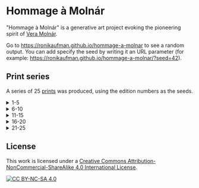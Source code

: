 # Hommage à Molnár

"Hommage à Molnár" is a generative art project evoking the pioneering spirit of [Vera Molnár](https://dam.org/museum/artists_ui/artists/molnar-vera).

Go to https://ronikaufman.github.io/hommage-a-molnar to see a random output. You can add specify the seed by writing it an URL parameter (for example: https://ronikaufman.github.io/hommage-a-molnar/?seed=42).

## Print series

A series of 25 [prints](./prints) was produced, using the edition numbers as the seeds.

<details>
<summary>1-5</summary>
<img src="./prints/hommage-a-molnar-01.png" width="310"/>
<img src="./prints/hommage-a-molnar-02.png" width="310"/>
<img src="./prints/hommage-a-molnar-03.png" width="310"/>
<img src="./prints/hommage-a-molnar-04.png" width="310"/>
<img src="./prints/hommage-a-molnar-05.png" width="310"/>
</details>

<details>
<summary>6-10</summary>
<img src="./prints/hommage-a-molnar-06.png" width="310"/>
<img src="./prints/hommage-a-molnar-07.png" width="310"/>
<img src="./prints/hommage-a-molnar-08.png" width="310"/>
<img src="./prints/hommage-a-molnar-09.png" width="310"/>
<img src="./prints/hommage-a-molnar-10.png" width="310"/>
</details>

<details>
<summary>11-15</summary>
<img src="./prints/hommage-a-molnar-11.png" width="310"/>
<img src="./prints/hommage-a-molnar-12.png" width="310"/>
<img src="./prints/hommage-a-molnar-13.png" width="310"/>
<img src="./prints/hommage-a-molnar-14.png" width="310"/>
<img src="./prints/hommage-a-molnar-15.png" width="310"/>
</details>

<details>
<summary>16-20</summary>
<img src="./prints/hommage-a-molnar-16.png" width="310"/>
<img src="./prints/hommage-a-molnar-17.png" width="310"/>
<img src="./prints/hommage-a-molnar-18.png" width="310"/>
<img src="./prints/hommage-a-molnar-19.png" width="310"/>
<img src="./prints/hommage-a-molnar-20.png" width="310"/>
</details>

<details>
<summary>21-25</summary>
<img src="./prints/hommage-a-molnar-21.png" width="310"/>
<img src="./prints/hommage-a-molnar-22.png" width="310"/>
<img src="./prints/hommage-a-molnar-23.png" width="310"/>
<img src="./prints/hommage-a-molnar-24.png" width="310"/>
<img src="./prints/hommage-a-molnar-25.png" width="310"/>
</details>

## License

This work is licensed under a
[Creative Commons Attribution-NonCommercial-ShareAlike 4.0 International License][cc-by-nc-sa].

[![CC BY-NC-SA 4.0][cc-by-nc-sa-image]][cc-by-nc-sa]

[cc-by-nc-sa]: http://creativecommons.org/licenses/by-nc-sa/4.0/
[cc-by-nc-sa-image]: https://licensebuttons.net/l/by-nc-sa/4.0/88x31.png
